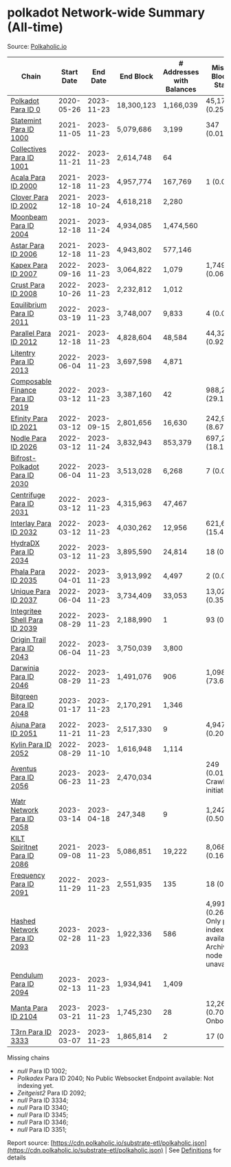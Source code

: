 # polkadot Network-wide Summary (All-time)

Source: [Polkaholic.io](https://polkaholic.io)


| Chain            | Start Date | End Date | End Block | # Addresses with Balances | Missing Blocks / Status |
| ---------------- | ---------- | ---------| --------- | ------------------------- | ----------------------- |
| [Polkadot Para ID 0](/polkadot/0-polkadot) | 2020-05-26 | 2023-11-23 | 18,300,123 |  1,166,039 | 45,178 (0.25%)  |
| [Statemint Para ID 1000](/polkadot/1000-statemint) | 2021-11-05 | 2023-11-23 | 5,079,686 |  3,199 | 347 (0.01%)  |
| [Collectives Para ID 1001](/polkadot/1001-collectives) | 2022-11-21 | 2023-11-23 | 2,614,748 |  64 |    |
| [Acala Para ID 2000](/polkadot/2000-acala) | 2021-12-18 | 2023-11-23 | 4,957,774 |  167,769 | 1 (0.00%)  |
| [Clover Para ID 2002](/polkadot/2002-clover) | 2021-12-18 | 2023-10-24 | 4,618,218 |  2,280 |    |
| [Moonbeam Para ID 2004](/polkadot/2004-moonbeam) | 2021-12-18 | 2023-11-24 | 4,934,085 |  1,474,560 |    |
| [Astar Para ID 2006](/polkadot/2006-astar) | 2021-12-18 | 2023-11-23 | 4,943,802 |  577,146 |    |
| [Kapex Para ID 2007](/polkadot/2007-kapex) | 2022-09-16 | 2023-11-23 | 3,064,822 |  1,079 | 1,749 (0.06%)  |
| [Crust Para ID 2008](/polkadot/2008-crust) | 2022-10-26 | 2023-11-23 | 2,232,812 |  1,012 |    |
| [Equilibrium Para ID 2011](/polkadot/2011-equilibrium) | 2022-03-19 | 2023-11-23 | 3,748,007 |  9,833 | 4 (0.00%)  |
| [Parallel Para ID 2012](/polkadot/2012-parallel) | 2021-12-18 | 2023-11-23 | 4,828,604 |  48,584 | 44,320 (0.92%)  |
| [Litentry Para ID 2013](/polkadot/2013-litentry) | 2022-06-04 | 2023-11-23 | 3,697,598 |  4,871 |    |
| [Composable Finance Para ID 2019](/polkadot/2019-composable) | 2022-03-12 | 2023-11-23 | 3,387,160 |  42 | 988,237 (29.18%)  |
| [Efinity Para ID 2021](/polkadot/2021-efinity) | 2022-03-12 | 2023-09-15 | 2,801,656 |  16,630 | 242,949 (8.67%)  |
| [Nodle Para ID 2026](/polkadot/2026-nodle) | 2022-03-12 | 2023-11-24 | 3,832,943 |  853,379 | 697,249 (18.19%)  |
| [Bifrost-Polkadot Para ID 2030](/polkadot/2030-bifrost-dot) | 2022-06-04 | 2023-11-23 | 3,513,028 |  6,268 | 7 (0.00%)  |
| [Centrifuge Para ID 2031](/polkadot/2031-centrifuge) | 2022-03-12 | 2023-11-23 | 4,315,963 |  47,467 |    |
| [Interlay Para ID 2032](/polkadot/2032-interlay) | 2022-03-12 | 2023-11-23 | 4,030,262 |  12,956 | 621,626 (15.42%)  |
| [HydraDX Para ID 2034](/polkadot/2034-hydradx) | 2022-03-12 | 2023-11-23 | 3,895,590 |  24,814 | 18 (0.00%)  |
| [Phala Para ID 2035](/polkadot/2035-phala) | 2022-04-01 | 2023-11-23 | 3,913,992 |  4,497 | 2 (0.00%)  |
| [Unique Para ID 2037](/polkadot/2037-unique) | 2022-06-04 | 2023-11-23 | 3,734,409 |  33,053 | 13,020 (0.35%)  |
| [Integritee Shell Para ID 2039](/polkadot/2039-integritee-shell) | 2022-08-29 | 2023-11-23 | 2,188,990 |  1 | 93 (0.00%)  |
| [Origin Trail Para ID 2043](/polkadot/2043-origintrail) | 2022-06-04 | 2023-11-23 | 3,750,039 |  3,800 |    |
| [Darwinia Para ID 2046](/polkadot/2046-darwinia) | 2022-08-29 | 2023-11-23 | 1,491,076 |  906 | 1,098,047 (73.64%)  |
| [Bitgreen Para ID 2048](/polkadot/2048-bitgreen) | 2023-01-17 | 2023-11-23 | 2,170,291 |  1,346 |    |
| [Ajuna Para ID 2051](/polkadot/2051-ajuna) | 2022-11-21 | 2023-11-23 | 2,517,330 |  9 | 4,947 (0.20%)  |
| [Kylin Para ID 2052](/polkadot/2052-kylin) | 2022-08-29 | 2023-11-10 | 1,616,948 |  1,114 |    |
| [Aventus Para ID 2056](/polkadot/2056-aventus) | 2023-06-23 | 2023-11-23 | 2,470,034 |   | 249 (0.01%) Crawling initiated |
| [Watr Network Para ID 2058](/polkadot/2058-watr) | 2023-03-14 | 2023-04-18 | 247,348 |  9 | 1,242 (0.50%)  |
| [KILT Spiritnet Para ID 2086](/polkadot/2086-kilt) | 2021-09-08 | 2023-11-23 | 5,086,851 |  19,222 | 8,068 (0.16%)  |
| [Frequency Para ID 2091](/polkadot/2091-frequency) | 2022-11-29 | 2023-11-23 | 2,551,935 |  135 | 18 (0.00%)  |
| [Hashed Network Para ID 2093](/polkadot/2093-hashed) | 2023-02-28 | 2023-11-23 | 1,922,336 |  586 | 4,991 (0.26%) Only partial index available: Archive node unavailable |
| [Pendulum Para ID 2094](/polkadot/2094-pendulum) | 2023-02-13 | 2023-11-23 | 1,934,941 |  1,409 |    |
| [Manta Para ID 2104](/polkadot/2104-manta) | 2023-03-21 | 2023-11-23 | 1,745,230 |  28 | 12,262 (0.70%) Onboarding |
| [T3rn Para ID 3333](/polkadot/3333-t3rn) | 2023-03-07 | 2023-11-23 | 1,865,814 |  2 | 17 (0.00%)  |

Missing chains


* *null* Para ID 1002; 
* *Polkadex* Para ID 2040; No Public Websocket Endpoint available: Not indexing yet.
* *Zeitgeist2* Para ID 2092; 
* *null* Para ID 3334; 
* *null* Para ID 3340; 
* *null* Para ID 3345; 
* *null* Para ID 3346; 
* *null* Para ID 3351; 

Report source: [https://cdn.polkaholic.io/substrate-etl/polkaholic.json](https://cdn.polkaholic.io/substrate-etl/polkaholic.json) | See [Definitions](/DEFINITIONS.md) for details
